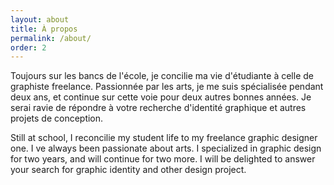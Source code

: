 ```yaml
---
layout: about
title: À propos
permalink: /about/
order: 2
---
```



Toujours sur les bancs de l'école, je concilie ma vie d'étudiante à celle de graphiste freelance.
Passionnée par les arts, je me suis spécialisée pendant deux ans,
et continue sur cette voie pour deux autres bonnes années.
Je serai ravie de répondre à votre recherche d'identité graphique et autres projets de conception.

Still at school, I reconcilie my student life to my freelance graphic designer one.
I ve always been passionate about arts.
I specialized in graphic design for two years, and will continue for two more.
I will be delighted to answer your search for graphic identity and other design project.
